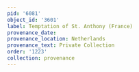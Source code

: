 ```yaml
---
pid: '6081'
object_id: '3601'
label: Temptation of St. Anthony (France)
provenance_date:
provenance_location: Netherlands
provenance_text: Private Collection
order: '1223'
collection: provenance
---
```

